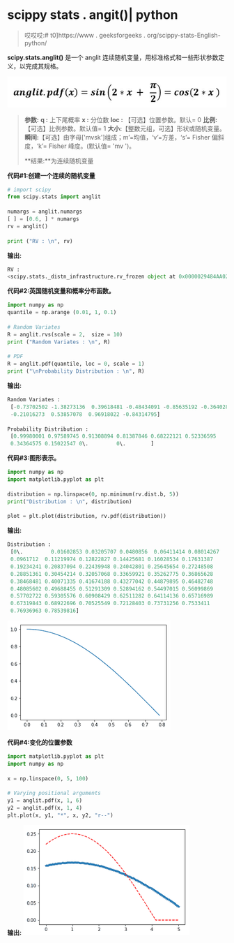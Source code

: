 # scippy stats . angit()| python

> 哎哎哎:# t0]https://www . geeksforgeeks . org/scippy-stats-English-python/

**scipy.stats.anglit()** 是一个 anglit 连续随机变量，用标准格式和一些形状参数定义，以完成其规格。

![](img/c28209ac4faafc1774e38200cee929d1.png)

> **参数:**
> **q :** 上下尾概率
> **x :** 分位数
> **loc :** 【可选】位置参数。默认= 0
> **比例:**【可选】比例参数。默认值= 1
> **大小:**【整数元组，可选】形状或随机变量。
> **瞬间:**【可选】由字母['mvsk']组成；m’=均值，‘v’=方差，‘s’= Fisher 偏斜度，‘k’= Fisher 峰度。(默认值= 'mv ')。
> 
> **结果:**为连续随机变量

**代码#1:创建一个连续的随机变量**

```py
# import scipy
from scipy.stats import anglit

numargs = anglit.numargs
[ ] = [0.6, ] * numargs
rv = anglit()

print ("RV : \n", rv)
```

**输出:**

```py
RV :  
<scipy.stats._distn_infrastructure.rv_frozen object at 0x0000029484AA02E8>
```

**代码#2:英国随机变量和概率分布函数。**

```py
import numpy as np
quantile = np.arange (0.01, 1, 0.1)

# Random Variates
R = anglit.rvs(scale = 2,  size = 10)
print ("Random Variates : \n", R)

# PDF
R = anglit.pdf(quantile, loc = 0, scale = 1)
print ("\nProbability Distribution : \n", R)
```

**输出:**

```py
Random Variates : 
 [-0.73702502 -1.38273136  0.39618481 -0.48434091 -0.85635192 -0.36402882
 -0.21016273  0.53857078  0.96918022 -0.84314795]

Probability Distribution : 
 [0.99980001 0.97589745 0.91308894 0.81387846 0.68222121 0.52336595
 0.34364575 0.15022547 0\.         0\.        ]

```

**代码#3:图形表示。**

```py
import numpy as np
import matplotlib.pyplot as plt

distribution = np.linspace(0, np.minimum(rv.dist.b, 5))
print("Distribution : \n", distribution)

plot = plt.plot(distribution, rv.pdf(distribution))
```

**输出:**

```py
Distribution : 
 [0\.         0.01602853 0.03205707 0.0480856  0.06411414 0.08014267
 0.0961712  0.11219974 0.12822827 0.14425681 0.16028534 0.17631387
 0.19234241 0.20837094 0.22439948 0.24042801 0.25645654 0.27248508
 0.28851361 0.30454214 0.32057068 0.33659921 0.35262775 0.36865628
 0.38468481 0.40071335 0.41674188 0.43277042 0.44879895 0.46482748
 0.48085602 0.49688455 0.51291309 0.52894162 0.54497015 0.56099869
 0.57702722 0.59305576 0.60908429 0.62511282 0.64114136 0.65716989
 0.67319843 0.68922696 0.70525549 0.72128403 0.73731256 0.7533411
 0.76936963 0.78539816]
```

![](img/9d680dc498f386be8902fc61e4ff4a3a.png)

**代码#4:变化的位置参数**

```py
import matplotlib.pyplot as plt
import numpy as np

x = np.linspace(0, 5, 100)

# Varying positional arguments
y1 = anglit.pdf(x, 1, 6)
y2 = anglit.pdf(x, 1, 4)
plt.plot(x, y1, "*", x, y2, "r--")
```

**输出:**
![](img/0962b3f1afc0aac4e2ee6cbf18de0cee.png)